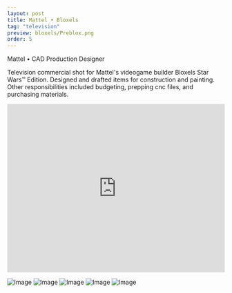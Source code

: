 ```yaml
---
layout: post
title: Mattel • Bloxels
tag: "television"
preview: bloxels/Preblox.png
order: 5
---
```

Mattel • CAD Production Designer

Television commercial shot for Mattel's videogame builder Bloxels Star Wars™ Edition. Designed and drafted items for construction and painting. Other responsibilities included budgeting, prepping cnc files, and purchasing materials.

<div class="video-container"><iframe src="https://www.youtube.com/embed/7ajJqv-KURc?showinfo=0&modestbranding=1&rel=0" allowfullscreen="" frameborder="0" width="100%" height="390"></iframe></div>

![Image](1blox.png)
![Image](2blox.png)
![Image](3blox.png)
![Image](4blox.png)
![Image](5blox.png)
